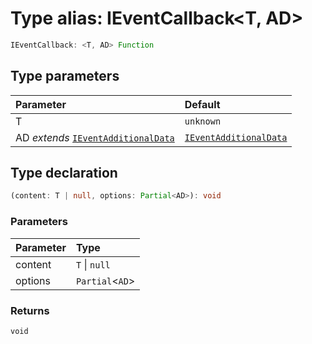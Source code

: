 # Type alias: IEventCallback<T, AD\>

```ts
IEventCallback: <T, AD> Function
```

## Type parameters

| Parameter                                                                              | Default                                                                   |
| :------------------------------------------------------------------------------------- | :------------------------------------------------------------------------ |
| T                                                                                      | `unknown`                                                                 |
| AD _extends_ [`IEventAdditionalData`](../interfaces/interface.IEventAdditionalData.md) | [`IEventAdditionalData`](../interfaces/interface.IEventAdditionalData.md) |

## Type declaration

```ts
(content: T | null, options: Partial<AD>): void
```

### Parameters

| Parameter | Type              |
| :-------- | :---------------- |
| content   | `T` \| `null`     |
| options   | `Partial`<`AD`\> |

### Returns

`void`
